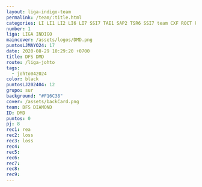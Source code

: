 ```yaml
---
layout: liga-indigo-team
permalink: /team/:title.html
categories: LI LI1 LI2 LI6 LI7 SSI7 TAE1 SAP2 TSR6 SSI7 team CXF ROCT PLATA B GSUR
number: 1
liga: LIGA INDIGO
maincover: /assets/logos/DMD.png
puntosLJMAYO24: 17
date: 2020-08-29 10:29:20 +0700
title: DFS DMD
route: /liga-johto
tags:
  - johto042024
color: black
puntosLJ202404: 12
grupo: sur
background: "#F16C38"
cover: /assets/backCard.png
team: DFS DIAMOND
ID: DMD
puntos: 0
pj: 8
rec1: rea
rec2: loss
rec3: loss
rec4: 
rec5: 
rec6: 
rec7: 
rec8: 
rec9:
---
```

